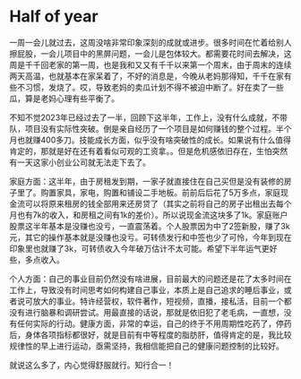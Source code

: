 # Half of year

一周一会儿就过去，这周没啥非常印象深刻的成就或进步。很多时间在忙着给别人擦屁股，一会儿项目中的黑屏问题，一会儿是包体较大。都需要花时间去解决，这周是千千回老家的第一周，也是我和又又有千千以来第一个周末，由于周末的连续两天高温，也就基本在家呆着了，不好的消息是，今晚从老妈那得知，千千在家有些不习惯，发烧了。哎，导致老妈的卖瓜计划不得不被迫中断了。好在卖了一些瓜，算是老妈心理有些平衡了。

不知不觉2023年已经过去了一半，回顾下这半年，工作上，没有什么成就，不带队，项目没有实际性突破。倒是亲自经历了一个项目是如何赚钱的整个过程。半个月也就赚400多刀。技能成长方面，似乎没有啥突破性的成长。如果说有什么值得肯定的，那就是好在还有着看似可观的工资拿。。但是危机感依旧存在，生怕突然有一天这家小创业公司就无法走下去了。

家庭方面：这半年，由于房租发到期，一家子就直接住在自己买但是没有装修的房子里了。购置家具，家电，购置和铺设二手地板。前前后后花了5万多点，家庭现金流可以将原来租房的钱全部用来还房贷了（其实之前将自己的房子出租出去每个月也有7k的收入，和房租之间有1k的差价）。所以说现金流这块多了1k。家庭账户股票这半年基本是没赚也没亏，一直震荡着。个人股票因为中了2签新股，赚了3k元，其它的操作基本就是没赚也没亏。可转债发行和中签也少了可怜，今年到现在印象里也就赚了3k，可转债收入今年破万估计不太可能。希望下半年运气更好些，多点收入。

个人方面：自己的事业目前仍然没有啥进展，目前最大的问题还是花了太多时间在工作上，导致没有时间思考如何构建自己事业，本质上是自己追求的睡后事业，或者说可放大的事业。特许经营权，软件著作，短视频，直播，接私活，目前一个都没有进行脑暴和调研尝试。用最直接的话说，那就是依旧犯了老毛病，一直想，没有任何实际的行动。健康方面，非常的幸运，自己的终于不用周期性吃药了，停药后，身体各项指标都很好，就是目前有中等程度的脂肪肝，值得肯定的是，我比较规律性的早上进行运动，亟需坚持，我相信能把自己的健康问题控制的比较好。

就说这么多了，内心觉得舒服就行。知行合一！

